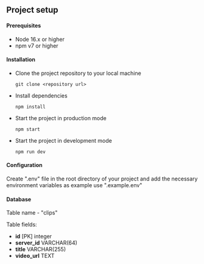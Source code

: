 ## Project setup

#### Prerequisites

- Node 16.x or higher
- npm v7 or higher

#### Installation

- Clone the project repository to your local machine
  ```console
  git clone <repository url>
  ```
- Install dependencies
  ```console
  npm install
  ```
- Start the project in production mode 
  ```console
  npm start
  ```
- Start the project in development mode 
  ```console
  npm run dev
  ```

#### Configuration

Create ".env" file in the root directory of your project and add the necessary environment variables
as example use ".example.env"


#### Database 

Table name - "clips"

Table fields:
- **id** [PK] integer
- **server_id** VARCHAR(64)
- **title** VARCHAR(255)
- **video_url** TEXT
